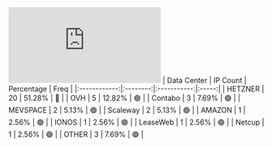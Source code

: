 ![Diagramm](https://github.com/obajay/StateSync-snapshots/blob/main/Projects/AndromedaProtocol/1/README.md)
| Data Center | IP Count | Percentage | Freq |
|:------------:|:--------:|:-----------:|:-----:|
| HETZNER | 20 | 51.28% | 🔴 |
| OVH | 5 | 12.82% | 🟢 |
| Contabo | 3 | 7.69% | 🟢 |
| MEVSPACE | 2 | 5.13% | 🟢 |
| Scaleway | 2 | 5.13% | 🟢 |
| AMAZON | 1 | 2.56% | 🟢 |
| IONOS | 1 | 2.56% | 🟢 |
| LeaseWeb | 1 | 2.56% | 🟢 |
| Netcup | 1 | 2.56% | 🟢 |
| OTHER | 3 | 7.69% | 🟢 |